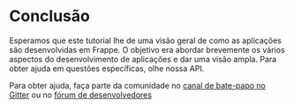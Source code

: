 # Conclusão


Esperamos que este tutorial lhe de uma visão geral de como as aplicações são desenvolvidas em Frappe. O objetivo era abordar brevemente os vários aspectos do desenvolvimento de aplicações e dar uma visão ampla. Para obter ajuda em questões específicas, olhe nossa API.

Para obter ajuda, faça parte da comunidade no [canal de bate-papo no Gitter](https://gitter.im/frappe/erpnext) ou no [fórum de desenvolvedores](https://discuss.erpnext.com)
